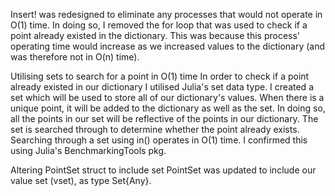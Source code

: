 Insert! was redesigned to eliminate any processes that would not operate in O(1) time. 
In doing so, I removed the for loop that was used to check if a point already existed in the dictionary. This was because this process' operating time would increase as we increased values to the dictionary (and was therefore not in O(n) time). 

Utilising sets to search for a point in O(1) time
In order to check if a point already existed in our dictionary I utilised Julia's set data type. I created a set which will be used to store all of our dictionary's values. When there is a unique point, it will be added to the dictionary as well as the set. In doing so, all the points in our set will be reflective of the points in our dictionary. The set is searched through to determine whether the point already exists. 
Searching through a set using in() operates in O(1) time. I confirmed this using Julia's BenchmarkingTools pkg. 

Altering PointSet struct to include set 
PointSet was updated to include our value set (vset), as type Set{Any}. 

